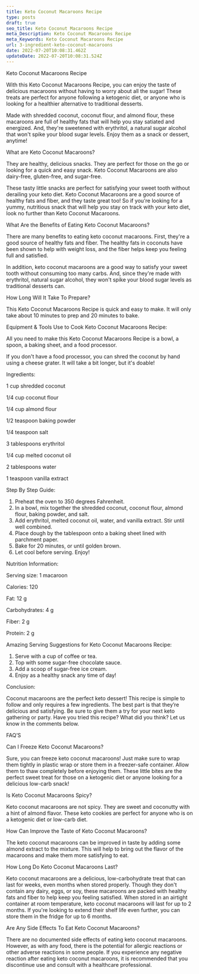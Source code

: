 ```yaml
---
title: Keto Coconut Macaroons Recipe
type: posts
draft: true
seo_title: Keto Coconut Macaroons Recipe
meta_Description: Keto Coconut Macaroons Recipe
meta_Keywords: Keto Coconut Macaroons Recipe
url: 3-ingredient-keto-coconut-macaroons
date: 2022-07-20T10:08:31.462Z
updateDate: 2022-07-20T10:08:31.524Z
---
```

Keto Coconut Macaroons Recipe

With this Keto Coconut Macaroons Recipe, you can enjoy the taste of delicious macaroons without having to worry about all the sugar! These treats are perfect for anyone following a ketogenic diet, or anyone who is looking for a healthier alternative to traditional desserts. 

Made with shredded coconut, coconut flour, and almond flour, these macaroons are full of healthy fats that will help you stay satiated and energized. And, they're sweetened with erythritol, a natural sugar alcohol that won't spike your blood sugar levels. Enjoy them as a snack or dessert, anytime!

What are Keto Coconut Macaroons?

They are healthy, delicious snacks. They are perfect for those on the go or looking for a quick and easy snack. Keto Coconut Macaroons are also dairy-free, gluten-free, and sugar-free.

These tasty little snacks are perfect for satisfying your sweet tooth without derailing your keto diet. Keto Coconut Macaroons are a good source of healthy fats and fiber, and they taste great too! So if you're looking for a yummy, nutritious snack that will help you stay on track with your keto diet, look no further than Keto Coconut Macaroons.

What Are the Benefits of Eating Keto Coconut Macaroons?

There are many benefits to eating keto coconut macaroons. First, they're a good source of healthy fats and fiber. The healthy fats in coconuts have been shown to help with weight loss, and the fiber helps keep you feeling full and satisfied.

In addition, keto coconut macaroons are a good way to satisfy your sweet tooth without consuming too many carbs. And, since they're made with erythritol, natural sugar alcohol, they won't spike your blood sugar levels as traditional desserts can.

How Long Will It Take To Prepare?

This Keto Coconut Macaroons Recipe is quick and easy to make. It will only take about 10 minutes to prep and 20 minutes to bake.

Equipment & Tools Use to Cook Keto Coconut Macaroons Recipe:

All you need to make this Keto Coconut Macaroons Recipe is a bowl, a spoon, a baking sheet, and a food processor.

If you don't have a food processor, you can shred the coconut by hand using a cheese grater. It will take a bit longer, but it's doable!

Ingredients:

1 cup shredded coconut

1/4 cup coconut flour

1/4 cup almond flour

1/2 teaspoon baking powder

1/4 teaspoon salt

3 tablespoons erythritol

1/4 cup melted coconut oil

2 tablespoons water

1 teaspoon vanilla extract

Step By Step Guide:

1. Preheat the oven to 350 degrees Fahrenheit.
2. In a bowl, mix together the shredded coconut, coconut flour, almond flour, baking powder, and salt.
3. Add erythritol, melted coconut oil, water, and vanilla extract. Stir until well combined.
4. Place dough by the tablespoon onto a baking sheet lined with parchment paper.
5. Bake for 20 minutes, or until golden brown.
6. Let cool before serving. Enjoy!

Nutrition Information:

Serving size: 1 macaroon

Calories: 120

Fat: 12 g

Carbohydrates: 4 g

Fiber: 2 g

Protein: 2 g 

Amazing Serving Suggestions for Keto Coconut Macaroons Recipe:

1. Serve with a cup of coffee or tea.
2. Top with some sugar-free chocolate sauce.
3. Add a scoop of sugar-free ice cream.
4. Enjoy as a healthy snack any time of day!

Conclusion:

Coconut macaroons are the perfect keto dessert! This recipe is simple to follow and only requires a few ingredients. The best part is that they’re delicious and satisfying. Be sure to give them a try for your next keto gathering or party. Have you tried this recipe? What did you think? Let us know in the comments below.

FAQ’S

Can I Freeze Keto Coconut Macaroons?

Sure, you can freeze keto coconut macaroons! Just make sure to wrap them tightly in plastic wrap or store them in a freezer-safe container. Allow them to thaw completely before enjoying them. These little bites are the perfect sweet treat for those on a ketogenic diet or anyone looking for a delicious low-carb snack!

Is Keto Coconut Macaroons Spicy?

Keto coconut macaroons are not spicy. They are sweet and coconutty with a hint of almond flavor. These keto cookies are perfect for anyone who is on a ketogenic diet or low-carb diet.

How Can Improve the Taste of Keto Coconut Macaroons?

The keto coconut macaroons can be improved in taste by adding some almond extract to the mixture. This will help to bring out the flavor of the macaroons and make them more satisfying to eat.

How Long Do Keto Coconut Macaroons Last?

Keto coconut macaroons are a delicious, low-carbohydrate treat that can last for weeks, even months when stored properly. Though they don't contain any dairy, eggs, or soy, these macaroons are packed with healthy fats and fiber to help keep you feeling satisfied. When stored in an airtight container at room temperature, keto coconut macaroons will last for up to 2 months. If you're looking to extend their shelf life even further, you can store them in the fridge for up to 6 months.

Are Any Side Effects To Eat Keto Coconut Macaroons?

There are no documented side effects of eating keto coconut macaroons. However, as with any food, there is the potential for allergic reactions or other adverse reactions in some people. If you experience any negative reaction after eating keto coconut macaroons, it is recommended that you discontinue use and consult with a healthcare professional.
